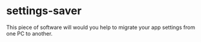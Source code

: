 # settings-saver
This piece of software will would you help to migrate your app settings from one PC to another.
